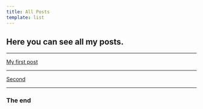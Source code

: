 ```yaml
---
title: All Posts
template: list
---
```


## Here you can see all my posts.

---

[My first post](./first)

---

[Second](./second)

---
### The end

